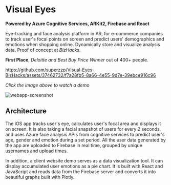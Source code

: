 # Visual Eyes

**Powered by Azure Cognitive Services, ARKit2, Firebase and React**

Eye-tracking and face analysis platform in AR, for e-commerce companies to track user's focal points on screen and predict users' demographics and emotions when shopping online. Dynamically store and visualize analysis data. Proof of concept at _BizHacks_. 

**First Place**, *Deloitte and Best Buy Price Winner* out of 400+ people.

https://github.com/superzzp/Visual-Eyes-BizHacks/assets/37462732/f7a28fb5-8a66-4e55-9d7e-39ebce916c96

*Click the image above to watch a demo*

![webapp-screenshot](https://github.com/superzzp/Visual-Eyes-BizHacks/assets/37462732/23875575-96b0-4b29-90e4-44a1f1909e8e)

## Architecture

<!--![Architecture](https://github.com/dandua98/MSNewsAR/blob/master/common/images/architecture.jpg)-->
<!---->
<!--*Architecture diagram drawn by [Mai Matsuhisa](https://github.com/MAIMAI728)*-->

The iOS app tracks user's eye, calculates user's focal area and displays it on screen. It is also taking a facial snapshot of users for every 2 seconds, and uses Azure face analysis APIs from
cognitive services to predict user's age, gender and emotion during a set period. All the user data generated by the app are  uploaded to Firebase in real time, grouped by unique usernames and upload times.

In addition, a client website demo serves as a data visualization tool. It can display accumulated user emotions as a pie chart. It is built with React and JavaScript and reads data from the Firebase server and converts it into beautiful graphs built with Plotly.  

<!-- ## Team Photos -->

<!-- ![pics](https://github.com/superzzp/Visual-Eyes-BizHacks/assets/37462732/6a285ca1-8b1d-4f41-aba2-0cb56acae071) -->
